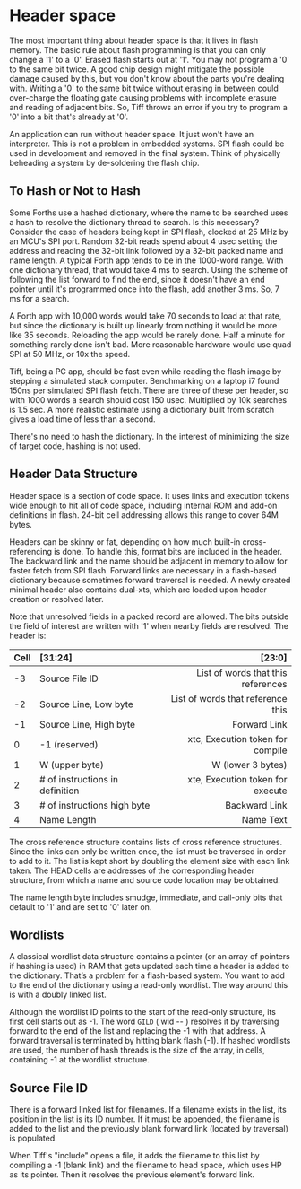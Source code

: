 # Header space

The most important thing about header space is that it lives in flash memory. The basic rule about flash programming is that you can only change a '1' to a '0'. Erased flash starts out at '1'. You may not program a '0' to the same bit twice. A good chip design might mitigate the possible damage caused by this, but you don't know about the parts you're dealing with. Writing a '0' to the same bit twice without erasing in between could over-charge the floating gate causing problems with incomplete erasure and reading of adjacent bits. So, Tiff throws an error if you try to program a '0' into a bit that's already at '0'.

An application can run without header space. It just won't have an interpreter. This is not a problem in embedded systems. SPI flash could be used in development and removed in the final system. Think of physically beheading a system by de-soldering the flash chip.

## To Hash or Not to Hash

Some Forths use a hashed dictionary, where the name to be searched uses a hash to resolve the dictionary thread to search. Is this necessary? Consider the case of headers being kept in SPI flash, clocked at 25 MHz by an MCU's SPI port. Random 32-bit reads spend about 4 usec setting the address and reading the 32-bit link followed by a 32-bit packed name and name length. A typical Forth app tends to be in the 1000-word range. With one dictionary thread, that would take 4 ms to search. Using the scheme of following the list forward to find the end, since it doesn't have an end pointer until it's programmed once into the flash, add another 3 ms. So, 7 ms for a search.

A Forth app with 10,000 words would take 70 seconds to load at that rate, but since the dictionary is built up linearly from nothing it would be more like 35 seconds. Reloading the app would be rarely done. Half a minute for something rarely done isn't bad. More reasonable hardware would use quad SPI at 50 MHz, or 10x the speed.

Tiff, being a PC app, should be fast even while reading the flash image by stepping a simulated stack computer. Benchmarking on a laptop i7 found 150ns per simulated SPI flash fetch. There are three of these per header, so with 1000 words a search should cost 150 usec. Multiplied by 10k searches is 1.5 sec. A more realistic estimate using a dictionary built from scratch gives a load time of less than a second.

There's no need to hash the dictionary. In the interest of minimizing the size of target code, hashing is not used.

## Header Data Structure

Header space is a section of code space. It uses links and execution tokens wide enough to hit all of code space, including internal ROM and add-on definitions in flash. 24-bit cell addressing allows this range to cover 64M bytes.

Headers can be skinny or fat, depending on how much built-in cross-referencing is done. To handle this, format bits are included in the header. The backward link and the name should be adjacent in memory to allow for faster fetch from SPI flash. Forward links are necessary in a flash-based dictionary because sometimes forward traversal is needed. A newly created minimal header also contains dual-xts, which are loaded upon header creation or resolved later.

Note that unresolved fields in a packed record are allowed. The bits outside the field of interest are written with '1' when nearby fields are resolved. The header is:

| Cell | \[31:24\]                        | \[23:0\]                           |
| ---- |:---------------------------------| ----------------------------------:|
| -3   | Source File ID                   | List of words that this references |
| -2   | Source Line, Low byte            | List of words that reference this  |
| -1   | Source Line, High byte           | Forward Link                       |
| 0    | -1 (reserved)                    | xtc, Execution token for compile   |
| 1    | W (upper byte)                   | W (lower 3 bytes)                  |
| 2    | # of instructions in definition  | xte, Execution token for execute   |
| 3    | # of instructions high byte      | Backward Link                      |
| 4    | Name Length                      | Name Text                          |

The cross reference structure contains lists of cross reference structures. Since the links can only be written once, the list must be traversed in order to add to it. The list is kept short by doubling the element size with each link taken. The HEAD cells are addresses of the corresponding header structure, from which a name and source code location may be obtained.

The name length byte includes smudge, immediate, and call-only bits that default to '1' and are set to '0' later on.

## Wordlists

A classical wordlist data structure contains a pointer (or an array of pointers if hashing is used) in RAM that gets updated each time a header is added to the dictionary. That’s a problem for a flash-based system. You want to add to the end of the dictionary using a read-only wordlist. The way around this is with a doubly linked list.

Although the wordlist ID points to the start of the read-only structure, its first cell starts out as -1. The word `GILD` ( wid -- ) resolves it by traversing forward to the end of the list and replacing the -1 with that address. A forward traversal is terminated by hitting blank flash (-1). If hashed wordlists are used, the number of hash threads is the size of the array, in cells, containing -1 at the wordlist structure.

## Source File ID

There is a forward linked list for filenames. If a filename exists in the list, its position in the list is its ID number. If it must be appended, the filename is added to the list and the previously blank forward link (located by traversal) is populated.

When Tiff's "include" opens a file, it adds the filename to this list by compiling a -1 (blank link) and the filename to head space, which uses HP as its pointer. Then it resolves the previous element's forward link.


